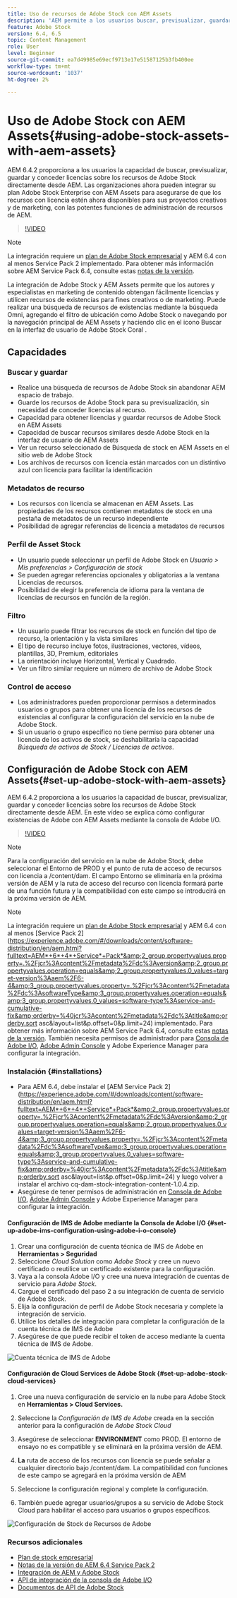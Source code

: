 ```yaml
---
title: Uso de recursos de Adobe Stock con AEM Assets
description: 'AEM permite a los usuarios buscar, previsualizar, guardar y conceder licencias sobre los recursos de Adobe Stock directamente desde AEM. Las organizaciones ahora pueden integrar su plan Adobe Stock Enterprise con AEM Assets para asegurarse de que los recursos con licencia estén ahora disponibles para sus proyectos creativos y de marketing, con las potentes funciones de administración de recursos de AEM. '
feature: Adobe Stock
version: 6.4, 6.5
topic: Content Management
role: User
level: Beginner
source-git-commit: ea7d49985e69ecf9713e17e51587125b3fb400ee
workflow-type: tm+mt
source-wordcount: '1037'
ht-degree: 2%

---
```



# Uso de Adobe Stock con AEM Assets{#using-adobe-stock-assets-with-aem-assets}

AEM 6.4.2 proporciona a los usuarios la capacidad de buscar, previsualizar, guardar y conceder licencias sobre los recursos de Adobe Stock directamente desde AEM. Las organizaciones ahora pueden integrar su plan Adobe Stock Enterprise con AEM Assets para asegurarse de que los recursos con licencia estén ahora disponibles para sus proyectos creativos y de marketing, con las potentes funciones de administración de recursos de AEM.

>[!VIDEO](https://video.tv.adobe.com/v/24678/?quality=12&learn=on)

>[!NOTE]
>
>La integración requiere un [plan de Adobe Stock empresarial](https://landing.adobe.com/en/na/products/creative-cloud/ctir-4625-stock-for-enterprise/index.html) y AEM 6.4 con al menos Service Pack 2 implementado. Para obtener más información sobre AEM Service Pack 6.4, consulte estas [notas de la versión](https://helpx.adobe.com/es/experience-manager/6-4/release-notes/sp-release-notes.html).

La integración de Adobe Stock y AEM Assets permite que los autores y especialistas en marketing de contenido obtengan fácilmente licencias y utilicen recursos de existencias para fines creativos o de marketing. Puede realizar una búsqueda de recursos de existencias mediante la búsqueda Omni, agregando el filtro de ubicación como Adobe Stock o navegando por la navegación principal de AEM Assets y haciendo clic en el icono Buscar en la interfaz de usuario de Adobe Stock Coral .

## Capacidades

### Buscar y guardar

* Realice una búsqueda de recursos de Adobe Stock sin abandonar AEM espacio de trabajo.
* Guarde los recursos de Adobe Stock para su previsualización, sin necesidad de conceder licencias al recurso.
* Capacidad para obtener licencias y guardar recursos de Adobe Stock en AEM Assets
* Capacidad de buscar recursos similares desde Adobe Stock en la interfaz de usuario de AEM Assets
* Ver un recurso seleccionado de Búsqueda de stock en AEM Assets en el sitio web de Adobe Stock
* Los archivos de recursos con licencia están marcados con un distintivo azul con licencia para facilitar la identificación

### Metadatos de recurso

* Los recursos con licencia se almacenan en AEM Assets. Las propiedades de los recursos contienen metadatos de stock en una pestaña de metadatos de un recurso independiente
* Posibilidad de agregar referencias de licencia a metadatos de recursos

### Perfil de Asset Stock

* Un usuario puede seleccionar un perfil de Adobe Stock en *Usuario > Mis preferencias > Configuración de stock*
* Se pueden agregar referencias opcionales y obligatorias a la ventana Licencias de recursos.
* Posibilidad de elegir la preferencia de idioma para la ventana de licencias de recursos en función de la región.

### Filtro

* Un usuario puede filtrar los recursos de stock en función del tipo de recurso, la orientación y la vista similares
* El tipo de recurso incluye fotos, ilustraciones, vectores, vídeos, plantillas, 3D, Premium, editoriales
* La orientación incluye Horizontal, Vertical y Cuadrado.
* Ver un filtro similar requiere un número de archivo de Adobe Stock

### Control de acceso

* Los administradores pueden proporcionar permisos a determinados usuarios o grupos para obtener una licencia de los recursos de existencias al configurar la configuración del servicio en la nube de Adobe Stock.
* Si un usuario o grupo específico no tiene permiso para obtener una licencia de los activos de stock, se deshabilitaría la capacidad *Búsqueda de activos de Stock / Licencias de activos*.

## Configuración de Adobe Stock con AEM Assets{#set-up-adobe-stock-with-aem-assets}

AEM 6.4.2 proporciona a los usuarios la capacidad de buscar, previsualizar, guardar y conceder licencias sobre los recursos de Adobe Stock directamente desde AEM. En este vídeo se explica cómo configurar existencias de Adobe con AEM Assets mediante la consola de Adobe I/O.

>[!VIDEO](https://video.tv.adobe.com/v/25043/?quality=12&learn=on)

>[!NOTE]
>
>Para la configuración del servicio en la nube de Adobe Stock, debe seleccionar el Entorno de PROD y el punto de ruta de acceso de recursos con licencia a /content/dam. El campo Entorno se eliminaría en la próxima versión de AEM y la ruta de acceso del recurso con licencia formará parte de una función futura y la compatibilidad con este campo se introducirá en la próxima versión de AEM.

>[!NOTE]
>
>La integración requiere un [plan de Adobe Stock empresarial](https://landing.adobe.com/en/na/products/creative-cloud/ctir-4625-stock-for-enterprise/index.html) y AEM 6.4 con al menos [Service Pack 2](https://experience.adobe.com/#/downloads/content/software-distribution/en/aem.html?fulltext=AEM*+6*+4*+Service*+Pack*&amp;2_group.propertyvalues.property=.%2Fjcr%3Acontent%2Fmetadata%2Fdc%3Aversion&amp;2_group.propertyvalues.operation=equals&amp;2_group.propertyvalues.0_values=target-version%3Aaem%2F6-4&amp;3_group.propertyvalues.property=.%2Fjcr%3Acontent%2Fmetadata%2Fdc%3AsoftwareType&amp;3_group.propertyvalues.operation=equals&amp;3_group.propertyvalues.0_values=software-type%3Aservice-and-cumulative-fix&amp;orderby=%40jcr%3Acontent%2Fmetadata%2Fdc%3Atitle&amp;orderby.sort asc&amp;layout=list&amp;p.offset=0&amp;p.limit=24) implementado. Para obtener más información sobre AEM Service Pack 6.4, consulte estas [notas de la versión](https://helpx.adobe.com/experience-manager/6-4/release-notes/sp-release-notes.html). También necesita permisos de administrador para [Consola de Adobe I/O](https://console.adobe.io/), [Adobe Admin Console](https://adminconsole.adobe.com/) y Adobe Experience Manager para configurar la integración.

### Instalación {#installations}

* Para AEM 6.4, debe instalar el [AEM Service Pack 2](https://experience.adobe.com/#/downloads/content/software-distribution/en/aem.html?fulltext=AEM*+6*+4*+Service*+Pack*&amp;2_group.propertyvalues.property=.%2Fjcr%3Acontent%2Fmetadata%2Fdc%3Aversion&amp;2_group.propertyvalues.operation=equals&amp;2_group.propertyvalues.0_values=target-version%3Aaem%2F6-4&amp;3_group.propertyvalues.property=.%2Fjcr%3Acontent%2Fmetadata%2Fdc%3AsoftwareType&amp;3_group.propertyvalues.operation=equals&amp;3_group.propertyvalues.0_values=software-type%3Aservice-and-cumulative-fix&amp;orderby=%40jcr%3Acontent%2Fmetadata%2Fdc%3Atitle&amp;orderby.sort asc&amp;layout=list&amp;p.offset=0&amp;p.limit=24) y luego volver a instalar el archivo cq-dam-stock-integration-content-1.0.4.zip.
* Asegúrese de tener permisos de administración en [Consola de Adobe I/O](https://console.adobe.io/), [Adobe Admin Console](https://adminconsole.adobe.com/) y Adobe Experience Manager para configurar la integración.

#### Configuración de IMS de Adobe mediante la Consola de Adobe I/O {#set-up-adobe-ims-configuration-using-adobe-i-o-console}

1. Crear una configuración de cuenta técnica de IMS de Adobe en **Herramientas > Seguridad**
2. Seleccione *Cloud Solution* como *Adobe Stock* y cree un nuevo certificado o reutilice un certificado existente para la configuración.
3. Vaya a la consola Adobe I/O y cree una nueva integración de cuentas de servicio para *Adobe Stock*.
4. Cargue el certificado del paso 2 a su integración de cuenta de servicio de Adobe Stock.
5. Elija la configuración de perfil de Adobe Stock necesaria y complete la integración de servicio.
6. Utilice los detalles de integración para completar la configuración de la cuenta técnica de IMS de Adobe
7. Asegúrese de que puede recibir el token de acceso mediante la cuenta técnica de IMS de Adobe.

![Cuenta técnica de IMS de Adobe](assets/screen_shot_2018-10-22at12219pm.png)

#### Configuración de Cloud Services de Adobe Stock {#set-up-adobe-stock-cloud-services}

1. Cree una nueva configuración de servicio en la nube para Adobe Stock en **Herramientas > Cloud Services.**
2. Seleccione la *Configuración de IMS de Adobe* creada en la sección anterior para la configuración de *Adobe Stock Cloud*

3. Asegúrese de seleccionar **ENVIRONMENT** como PROD. El entorno de ensayo no es compatible y se eliminará en la próxima versión de AEM.
4. **La** ruta de acceso de los recursos con licencia se puede señalar a cualquier directorio bajo /content/dam. La compatibilidad con funciones de este campo se agregará en la próxima versión de AEM
5. Seleccione la configuración regional y complete la configuración.
6. También puede agregar usuarios/grupos a su servicio de Adobe Stock Cloud para habilitar el acceso para usuarios o grupos específicos.

![Configuración de Stock de Recursos de Adobe](assets/screen_shot_2018-10-22at12425pm.png)

### Recursos adicionales

* [Plan de stock empresarial](https://landing.adobe.com/en/na/products/creative-cloud/ctir-4625-stock-for-enterprise/index.html)
* [Notas de la versión de AEM 6.4 Service Pack 2](https://experienceleague.adobe.com/docs/experience-manager-64/release-notes/sp-release-notes.html?lang=en)
* [Integración de AEM y Adobe Stock](https://experienceleague.adobe.com/docs/experience-manager-65/assets/using/aem-assets-adobe-stock.html)
* [API de integración de la consola de Adobe I/O](https://www.adobe.io/apis/cloudplatform/console/authentication/gettingstarted.html)
* [Documentos de API de Adobe Stock](https://www.adobe.io/apis/creativecloud/stock/docs.html)